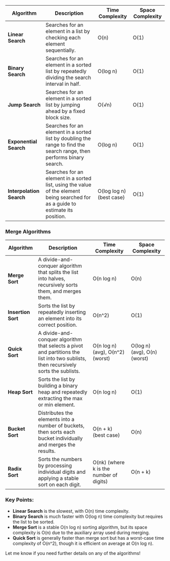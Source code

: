 | **Algorithm**            | **Description**                                                            | **Time Complexity**      | **Space Complexity**     |
|--------------------------|----------------------------------------------------------------------------|--------------------------|--------------------------|
| **Linear Search**         | Searches for an element in a list by checking each element sequentially.   | O(n)                     | O(1)                     |
| **Binary Search**         | Searches for an element in a sorted list by repeatedly dividing the search interval in half. | O(log n)                 | O(1)                     |
| **Jump Search**           | Searches for an element in a sorted list by jumping ahead by a fixed block size. | O(√n)                    | O(1)                     |
| **Exponential Search**    | Searches for an element in a sorted list by doubling the range to find the search range, then performs binary search. | O(log n)                 | O(1)                     |
| **Interpolation Search**  | Searches for an element in a sorted list, using the value of the element being searched for as a guide to estimate its position. | O(log log n) (best case) | O(1)                     |

### Merge Algorithms

| **Algorithm**            | **Description**                                                            | **Time Complexity**      | **Space Complexity**     |
|--------------------------|----------------------------------------------------------------------------|--------------------------|--------------------------|
| **Merge Sort**            | A divide-and-conquer algorithm that splits the list into halves, recursively sorts them, and merges them. | O(n log n)               | O(n)                     |
| **Insertion Sort**        | Sorts the list by repeatedly inserting an element into its correct position. | O(n^2)                   | O(1)                     |
| **Quick Sort**            | A divide-and-conquer algorithm that selects a pivot and partitions the list into two sublists, then recursively sorts the sublists. | O(n log n) (avg), O(n^2) (worst) | O(log n) (avg), O(n) (worst) |
| **Heap Sort**             | Sorts the list by building a binary heap and repeatedly extracting the max or min element. | O(n log n)               | O(1)                     |
| **Bucket Sort**           | Distributes the elements into a number of buckets, then sorts each bucket individually and merges the results. | O(n + k) (best case)     | O(n)                     |
| **Radix Sort**            | Sorts the numbers by processing individual digits and applying a stable sort on each digit. | O(nk) (where k is the number of digits) | O(n + k)                |

### Key Points:
- **Linear Search** is the slowest, with O(n) time complexity.
- **Binary Search** is much faster with O(log n) time complexity but requires the list to be sorted.
- **Merge Sort** is a stable O(n log n) sorting algorithm, but its space complexity is O(n) due to the auxiliary array used during merging.
- **Quick Sort** is generally faster than merge sort but has a worst-case time complexity of O(n^2), though it is efficient on average at O(n log n).

Let me know if you need further details on any of the algorithms!
